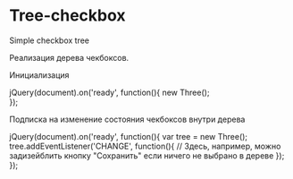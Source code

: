 # Tree-checkbox
Simple checkbox tree

Реализация дерева чекбоксов.


Инициализация

jQuery(document).on('ready', function(){
  new Three();  
});

Подписка на изменение состояния чекбоксов внутри дерева

jQuery(document).on('ready', function(){
  var tree = new Three();  
  tree.addEventListener('CHANGE', function(){
    // Здесь, например, можно задизейблить кнопку "Сохранить" если ничего не выбрано в дереве
  });
});
